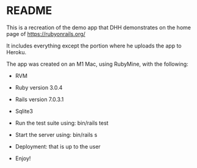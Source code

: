 # README

This is a recreation of the demo app that DHH demonstrates on the home page of https://rubyonrails.org/

It includes everything except the portion where he uploads the app to Heroku.

The app was created on an M1 Mac, using RubyMine, with the following:

* RVM

* Ruby version 3.0.4

* Rails version 7.0.3.1

* Sqlite3

* Run the test suite using: bin/rails test

* Start the server using: bin/rails s

* Deployment: that is up to the user

* Enjoy!
